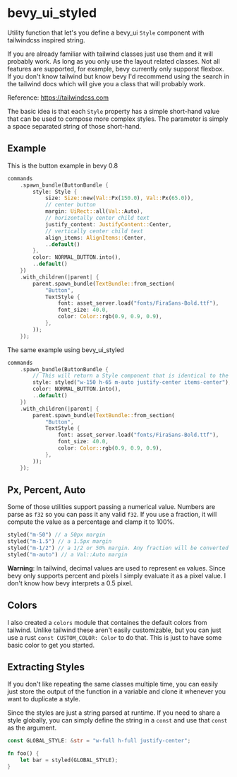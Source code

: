 # bevy_ui_styled

Utility function that let's you define a bevy_ui `Style` component with tailwindcss inspired string.

If you are already familiar with tailwind classes just use them and it will probably work. As long as you only use the layout related classes. Not all features are supported, for example, bevy currently only supporst flexbox. If you don't know tailwind but know bevy I'd recommend using the search in the tailwind docs which will give you a class that will probably work.

Reference: <https://tailwindcss.com>

The basic idea is that each `Style` property has a simple short-hand value that can be used to compose more complex styles. The parameter is simply a space separated string of those short-hand.

## Example

This is the button example in bevy 0.8

```rust
commands
    .spawn_bundle(ButtonBundle {
        style: Style {
            size: Size::new(Val::Px(150.0), Val::Px(65.0)),
            // center button
            margin: UiRect::all(Val::Auto),
            // horizontally center child text
            justify_content: JustifyContent::Center,
            // vertically center child text
            align_items: AlignItems::Center,
            ..default()
        },
        color: NORMAL_BUTTON.into(),
        ..default()
    })
    .with_children(|parent| {
        parent.spawn_bundle(TextBundle::from_section(
            "Button",
            TextStyle {
                font: asset_server.load("fonts/FiraSans-Bold.ttf"),
                font_size: 40.0,
                color: Color::rgb(0.9, 0.9, 0.9),
            },
        ));
    });
```

The same example using bevy_ui_styled

```rust
commands
    .spawn_bundle(ButtonBundle {
        // This will return a Style component that is identical to the one above
        style: styled("w-150 h-65 m-auto justify-center items-center"),
        color: NORMAL_BUTTON.into(),
        ..default()
    })
    .with_children(|parent| {
        parent.spawn_bundle(TextBundle::from_section(
            "Button",
            TextStyle {
                font: asset_server.load("fonts/FiraSans-Bold.ttf"),
                font_size: 40.0,
                color: Color::rgb(0.9, 0.9, 0.9),
            },
        ));
    });
```

## Px, Percent, Auto

Some of those utilities support passing a numerical value. Numbers are parse as `f32` so you can pass it any valid `f32`. If you use a fraction, it will compute the value as a percentage and clamp it to 100%.

```rust
styled("m-50") // a 50px margin
styled("m-1.5") // a 1.5px margin
styled("m-1/2") // a 1/2 or 50% margin. Any fraction will be converted to a percentage and clamped to 100%
styled("m-auto") // a Val::Auto margin
```

**Warning**: In tailwind, decimal values are used to represent `em` values. Since bevy only supports percent and pixels I simply evaluate it as a pixel value. I don't know how bevy interprets a 0.5 pixel.

## Colors

I also created a `colors` module that containes the default colors from tailwind. Unlike tailwind these aren't easily customizable, but you can just use a rust `const CUSTOM_COLOR: Color` to do that. This is just to have some basic color to get you started.

## Extracting Styles

If you don't like repeating the same classes multiple time, you can easily just store the output of the function in a variable and clone it whenever you want to duplicate a style.

Since the styles are just a string parsed at runtime. If you need to share a style globally, you can simply define the string in a `const` and use that `const` as the argument.

```rust
const GLOBAL_STYLE: &str = "w-full h-full justify-center";

fn foo() {
    let bar = styled(GLOBAL_STYLE);
}
```
